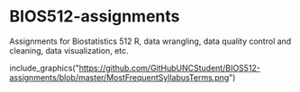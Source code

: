 # BIOS512-assignments
Assignments for Biostatistics 512 R, data wrangling, data quality control and cleaning, data visualization, etc.




include_graphics("https://github.com/GitHubUNCStudent/BIOS512-assignments/blob/master/MostFrequentSyllabusTerms.png")
